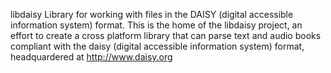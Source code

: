 libdaisy
Library for working with files in the DAISY (digital accessible information system) format.
This is the home of the libdaisy project, an effort to create a cross platform library that can parse text and audio books compliant with the daisy (digital accessible information system) format, headquardered at http://www.daisy.org

